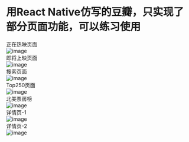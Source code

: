 # 用React Native仿写的豆瓣，只实现了部分页面功能，可以练习使用
正在热映页面<br>
![image](https://github.com/leezhihua/DouBan/blob/master/src/img/IMG_0867.PNG)<br>
即将上映页面<br>
![image](https://github.com/leezhihua/DouBan/blob/master/src/img/IMG_0868.PNG)<br>
搜索页面<br>
![image](https://github.com/leezhihua/DouBan/blob/master/src/img/IMG_0869.PNG)<br>
Top250页面<br>
![image](https://github.com/leezhihua/DouBan/blob/master/src/img/IMG_0870.PNG)<br>
北美票房榜<br>
![image](https://github.com/leezhihua/DouBan/blob/master/src/img/IMG_0871.PNG)<br>
详情页-1<br>
![image](https://github.com/leezhihua/DouBan/blob/master/src/img/IMG_0872.PNG)<br>
详情页-2<br>
![image](https://github.com/leezhihua/DouBan/blob/master/src/img/IMG_0873.PNG)<br>